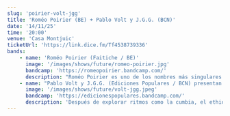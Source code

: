 ```yaml
---
slug: 'poirier-volt-jgg'
title: 'Roméo Poirier (BE) + Pablo Volt y J.G.G. (BCN)'
date: '14/11/25'
time: '20:00'
venue: 'Casa Montjuic'
ticketUrl: 'https://link.dice.fm/Tf4538739336'
bands:
    - name: 'Roméo Poirier (Faitiche / BE)'
      image: '/images/shows/future/romeo-poirier.jpg'
      bandcamp: 'https://romeopoirier.bandcamp.com/'
      description: "Roméo Poirier es uno de los nombres más singulares y respetados de la escena de música electrónica contemporánea. Su trabajo ha sido destacado por medios como The Wire, Boomkat, y Bandcamp Daily, y ha actuado en festivales de referencia como Le Guess Who?, Mutek Barcelona, Meakusma o Rewire, consolidando su presencia tanto en el circuito independiente como en los espacios de escucha más exigentes. Ex-nadador profesional convertido en productor, su música parece flotar bajo el agua: composiciones digitales repletas de texturas líquidas, samples flotantes y loops que se deshacen lentamente. Su sonido se sitúa entre el ambient post-digital y el collage electroacústico, con ecos de dub y el exotismo de biblioteca, pero siempre con una voz propia y reconocible. Vuelve a Barcelona para presentar 'Off the Record' su nuevo disco para Faitiche, el sello de Jan Jelinek."
    - name: "Pablo Volt y J.G.G. (Ediciones Populares / BCN) presentan: 'Ámbar'"
      image: '/images/shows/future/volt-jgg.jpeg'
      bandcamp: 'https://edicionespopulares.bandcamp.com/'
      description: 'Después de explorar ritmos como la cumbia, el ethio-jazz y el dub en discos como Pócima (2021) y Conjuro (2022), J.G.G. y Pablo Volt (S.T.A) vuelven a colaborar en Ámbar, su trabajo más contenido y atmosférico hasta la fecha. Aquí la urgencia cede paso a la suspensión y las composiciones respiran con calma. Con la misma paleta sónica de sus anteriores trabajos -loops, trompetas y sintetizadores- ambos artistas construyen una librería de viñetas que remite tanto a Durruti Column como a Raymond Scott. El resultado es un disco que se mueve en la frontera entre lo melódico y lo textural, más inclinado a sugerir que a resolver. Esta noche Ámbar será interpretado en directo por primera vez: una oportunidad para escuchar cómo ese mundo enrarecido y minucioso cobra forma fuera del estudio.'
---
```

